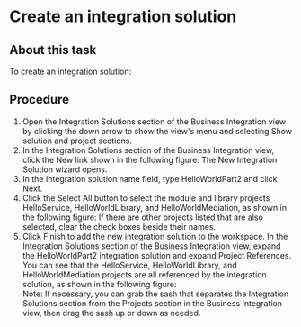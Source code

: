 <!-- image -->

# Create an integration solution

## About this task

To create an integration solution:

## Procedure

1. Open the Integration Solutions section of the Business
Integration view by clicking the down arrow to show the view's
menu and selecting Show solution and project sections.
2. In the Integration Solutions section of the Business Integration
view, click the New link shown in the following
figure:    The New Integration Solution wizard
opens.
3. In the Integration solution name field,
type HelloWorldPart2 and click Next.
4. Click the Select All button to select
the module and library projects HelloService, HelloWorldLibrary,
and HelloWorldMediation, as shown in the following
figure: If there are
other projects listed that are also selected, clear the check boxes
beside their names.
5. Click Finish to add the new integration
solution to the workspace. In the Integration Solutions section
of the Business Integration view, expand the HelloWorldPart2 integration
solution and expand Project References. You
can see that the HelloService, HelloWorldLibrary,
and HelloWorldMediation projects are all referenced
by the integration solution, as shown in the following figure:  
Note: If necessary, you can grab the sash that separates
the Integration Solutions section from the Projects section
in the Business Integration view, then drag the sash up or down as
needed.